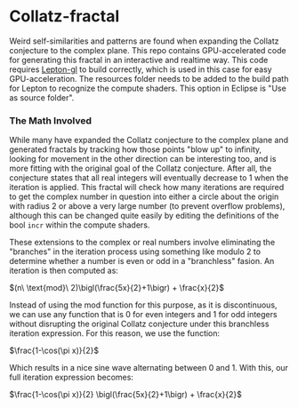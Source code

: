 # Collatz-fractal

Weird self-similarities and patterns are found when expanding the Collatz conjecture to the complex plane. This repo contains GPU-accelerated code for generating this fractal in an interactive and realtime way. This code requires [Lepton-gl](https://github.com/ranchordo/lepton/tree/lepton-gl) to build correctly, which is used in this case for easy GPU-acceleration.
The resources folder needs to be added to the build path for Lepton to recognize the compute shaders. This option in Eclipse is "Use as source folder".

### The Math Involved
While many have expanded the Collatz conjecture to the complex plane and generated fractals by tracking how those points "blow up" to infinity, looking for movement in the other direction can be interesting too, and is more fitting with the original goal of the Collatz conjecture. After all, the conjecture states that all real integers will eventually decrease to 1 when the iteration is applied. This fractal will check how many iterations are required to get the complex number in question into either a circle about the origin with radius 2 or above a very large number (to prevent overflow problems), although this can be changed quite easily by editing the definitions of the bool `incr` within the compute shaders.

These extensions to the complex or real numbers involve eliminating the "branches" in the iteration process using something like modulo 2 to determine whether a number is even or odd in a "branchless" fasion. An iteration is then computed as:

$(n\ \text{mod}\ 2)\bigl(\frac{5x}{2}+1\bigr) + \frac{x}{2}$

Instead of using the mod function for this purpose, as it is discontinuous, we can use any function that is 0 for even integers and 1 for odd integers without disrupting the original Collatz conjecture under this branchless iteration expression. For this reason, we use the function:

$\frac{1-\cos(\pi x)}{2}$

Which results in a nice sine wave alternating between 0 and 1. With this, our full iteration expression becomes:

$\frac{1-\cos(\pi x)}{2} \bigl(\frac{5x}{2}+1\bigr) + \frac{x}{2}$
